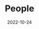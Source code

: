 ---
title: People
date: 2022-10-24

type: landing

sections:
  - block: people
    content:
      title: Meet the Team
      # Choose which groups/teams of users to display.
      #   Edit `user_groups` in each user's profile to add them to one or more of these groups.
      user_groups:
          - Principal Investigator
          - Current Researchers
          - Undergraduate Students
          - Lab Pets
          - Visitors
          - Alumni - Grads
          - Alumni - Undergrads
      sort_by: Params.last_name
      sort_ascending: true
    design:
      show_interests: false
      show_role: true
      show_social: true

  - block: markdown
    content:
      title:
      subtitle:
      text: |
        {{% cta cta_link="/join/" cta_text="Join Us →" %}}
    design:
      columns: '1'
---